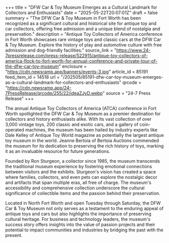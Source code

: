 +++
title = "DFW Car & Toy Museum Emerges as a Cultural Landmark for Collectors and Enthusiasts"
date = "2025-05-22T20:07:01Z"
draft = false
summary = "The DFW Car & Toy Museum in Fort Worth has been recognized as a significant cultural and historical site for antique toy and car collectors, offering free admission and a unique blend of nostalgia and preservation."
description = "Antique Toy Collectors of America conference in Fort Worth showcases rare vintage toys and classic cars at the DFW Car & Toy Museum. Explore the history of play and automotive culture with free admission and dog-friendly facilities."
source_link = "https://www.24-7pressrelease.com/press-release/522915/antique-toy-collectors-of-america-flock-to-fort-worth-for-annual-conference-and-private-tour-of-the-dfw-car-toy-museum"
enclosure = "https://cdn.newsramp.app/banners/events-3.jpg"
article_id = 85191
feed_item_id = 14518
url = "/202505/85191-dfw-car-toy-museum-emerges-as-a-cultural-landmark-for-collectors-and-enthusiasts"
qrcode = "https://cdn.newsramp.app/24-7PressRelease/qrcode/255/22/ideaZJyD.webp"
source = "24-7 Press Release"
+++

<p>The annual Antique Toy Collectors of America (ATCA) conference in Fort Worth spotlighted the DFW Car & Toy Museum as a premier destination for collectors and history enthusiasts alike. With its vast collection of over 3,000 vintage toys, 200 classic and exotic cars, and a gallery of coin-operated machines, the museum has been hailed by industry experts like Dale Kelley of Antique Toy World magazine as potentially the largest antique toy museum in the world. Jeanne Bertoia of Bertoia Auctions commended the museum for its dedication to preserving the rich history of toys, marking it as an invaluable resource for future generations.</p><p>Founded by Ron Sturgeon, a collector since 1985, the museum transcends the traditional museum experience by fostering emotional connections between visitors and the exhibits. Sturgeon's vision has created a space where families, collectors, and even pets can explore the nostalgic decor and artifacts that span multiple eras, all free of charge. The museum's accessibility and comprehensive collection underscore the cultural significance of collectible items and the passion behind their preservation.</p><p>Located in North Fort Worth and open Tuesday through Saturday, the DFW Car & Toy Museum not only serves as a testament to the enduring appeal of antique toys and cars but also highlights the importance of preserving cultural heritage. For business and technology leaders, the museum's success story offers insights into the value of passion projects and their potential to impact communities and industries by bridging the past with the present.</p>